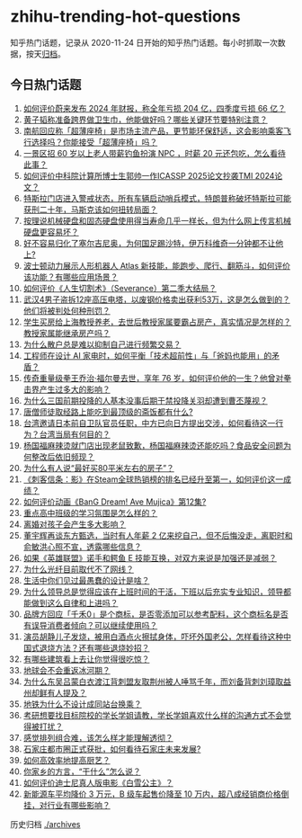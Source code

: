 # zhihu-trending-hot-questions

知乎热门话题，记录从 2020-11-24
日开始的知乎热门话题。每小时抓取一次数据，按天[归档](./archives)。

## 今日热门话题

<!-- BEGIN -->
<!-- 最后更新时间 Sun Mar 23 2025 01:00:35 GMT+0800 (China Standard Time) -->

1. [如何评价蔚来发布 2024 年财报，称全年亏损 204 亿，四季度亏损 66 亿？](https://www.zhihu.com/question/15500308602)
1. [黄子韬称准备跨界做卫生巾，他能做好吗？哪些关键环节要特别注意？](https://www.zhihu.com/question/15540927075)
1. [南航回应称「超薄座椅」是市场主流产品，更节能环保舒适，这会影响乘客飞行选择吗？你能接受「超薄座椅」吗？](https://www.zhihu.com/question/15410965237)
1. [一景区招 60 岁以上老人带薪钓鱼扮演 NPC ，时薪 20 元还包吃，怎么看待此事？](https://www.zhihu.com/question/15542326351)
1. [如何评价中科院计算所博士生郭帅一作ICASSP 2025论文抄袭TMI 2024论文？](https://www.zhihu.com/question/15498633855)
1. [特斯拉门店进入警戒状态，所有车辆启动哨兵模式，特朗普称破坏特斯拉可能获刑二十年，马斯克该如何扭转局面？](https://www.zhihu.com/question/15513417646)
1. [按理说机械硬盘和固态硬盘使用得当寿命几乎一样长，但为什么网上传言机械硬盘更容易坏？](https://www.zhihu.com/question/348571901)
1. [好不容易归化了塞尔吉尼奥，为何国足踢沙特，伊万科维奇一分钟都不让他上?](https://www.zhihu.com/question/15454866996)
1. [波士顿动力展示人形机器人 Atlas 新技能，能跑步、爬行、翻筋斗，如何评价该功能？有哪些应用场景？](https://www.zhihu.com/question/15399558159)
1. [如何评价《人生切割术》（Severance）第二季大结局？](https://www.zhihu.com/question/15480307948)
1. [武汉4男子盗拆12座高压电塔，以废钢价格卖出获利53万，这是怎么做到的？他们将被判处何种刑罚？](https://www.zhihu.com/question/15477322586)
1. [学生买房给上海教授养老，去世后教授家属要霸占房产，真实情况是怎样的？教授家属能继承房产吗？](https://www.zhihu.com/question/15463753362)
1. [为什么散户总是难以抑制自己进行频繁交易？](https://www.zhihu.com/question/641188665)
1. [工程师在设计 AI 家电时，如何平衡「技术超前性」与「爸妈也能用」的矛盾？](https://www.zhihu.com/question/15322508431)
1. [传奇重量级拳王乔治·福尔曼去世，享年 76 岁，如何评价他的一生？他曾对拳击界产生过多大的影响？](https://www.zhihu.com/question/1886761141583204900)
1. [为什么三国前期投降的人基本没事后期于禁投降关羽却遭到曹丕蔑视？](https://www.zhihu.com/question/381833417)
1. [唐僧师徒取经路上能吃到最顶级的斋饭都有什么?](https://www.zhihu.com/question/400578757)
1. [台湾邀请日本前自卫队官员任职，中方已向日方提出交涉，如何看待这一行为？台湾当局有何目的？](https://www.zhihu.com/question/15489636283)
1. [杨国福麻辣烫就门店出现老鼠致歉，杨国福麻辣烫还能吃吗？食品安全问题为何整改后依旧频现？](https://www.zhihu.com/question/15392059458)
1. [为什么有人说“最好买80平米左右的房子”？](https://www.zhihu.com/question/298498255)
1. [《刺客信条：影》在Steam全球热销榜的排名已经升至第一，如何评价这一成绩？](https://www.zhihu.com/question/15354436487)
1. [如何评价动画《BanG Dream! Ave Mujica》第12集?](https://www.zhihu.com/question/15445950974)
1. [重点高中班级的学习氛围是怎么样的？](https://www.zhihu.com/question/15050848813)
1. [离婚对孩子会产生多大影响？](https://www.zhihu.com/question/656675096)
1. [董宇辉再谈东方甄选，当时有人年薪 2 亿来挖自己，但不后悔没走，离职时和俞敏洪心照不宣，透露哪些信息？](https://www.zhihu.com/question/15407525590)
1. [如果《英雄联盟》诺手和鳄鱼 E 技能互换，对双方来说是加强还是减弱？](https://www.zhihu.com/question/15335865268)
1. [为什么光纤目前取代不了网线？](https://www.zhihu.com/question/559392305)
1. [生活中你们见过最愚蠢的设计是啥？](https://www.zhihu.com/question/41685800)
1. [为什么领导总是觉得应该在上班时间的干活，下班以后充实专业知识，领导都能做到这么自律和上进吗？](https://www.zhihu.com/question/14977775768)
1. [品牌方回应「千禾0」是个商标，是否零添加可以参考配料，这个商标名是否有误导消费者倾向？可以继续使用吗？](https://www.zhihu.com/question/15394982178)
1. [演员胡静儿子发烧，被用白酒点火擦拭身体，吓坏外国老公，怎样看待这种中国式退烧方法？还有哪些退烧妙招？](https://www.zhihu.com/question/15433616875)
1. [有哪些建筑看上去让你觉得很吃惊？](https://www.zhihu.com/question/39167242)
1. [地球会不会重返冰河期？](https://www.zhihu.com/question/263945686)
1. [为什么东吴吕蒙白衣渡江背刺盟友取荆州被人唾骂千年，而刘备背刺刘璋取益州却鲜有人提及？](https://www.zhihu.com/question/15334112880)
1. [地铁为什么不设计成同站台换乘？](https://www.zhihu.com/question/9451101464)
1. [考研想要找目标院校的学长学姐请教，学长学姐喜欢什么样的沟通方式不会觉得被打扰？](https://www.zhihu.com/question/14173040870)
1. [感觉排列组合难，该怎么样才能理解透彻？](https://www.zhihu.com/question/319392739)
1. [石家庄都市圈正式获批，如何看待石家庄未来发展?](https://www.zhihu.com/question/15408795011)
1. [如何高效率地提高厨艺？](https://www.zhihu.com/question/19664006)
1. [你家乡的方言，“干什么”怎么说？](https://www.zhihu.com/question/13084934421)
1. [如何评价迪士尼真人版电影《白雪公主》？](https://www.zhihu.com/question/15432897153)
1. [新能源车平均降价 3 万元，B 级车起售价降至 10 万内，超八成经销商价格倒挂，对行业有哪些影响？](https://www.zhihu.com/question/15390619471)

<!-- END -->

历史归档 [./archives](./archives)
